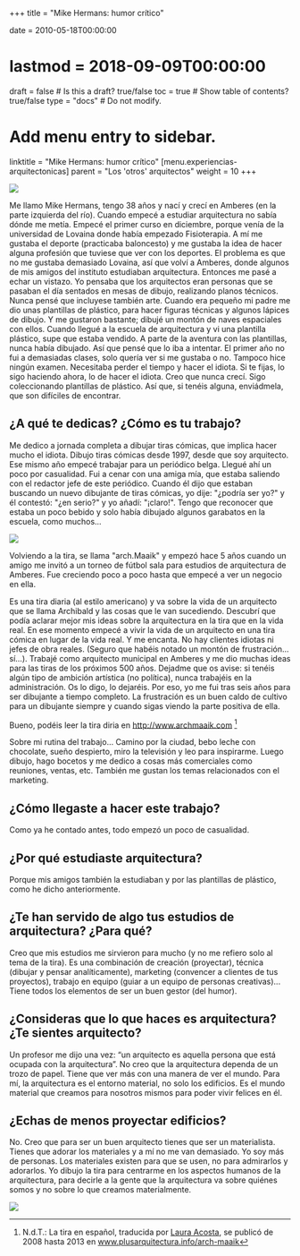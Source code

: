 +++
title = "Mike Hermans: humor crítico"

date = 2010-05-18T00:00:00
# lastmod = 2018-09-09T00:00:00

draft = false  # Is this a draft? true/false
toc = true  # Show table of contents? true/false
type = "docs"  # Do not modify.

# Add menu entry to sidebar.
linktitle = "Mike Hermans: humor crítico"
[menu.experiencias-arquitectonicas]
  parent = "Los 'otros' arquitectos"
  weight = 10
+++

![](/img/post/otros-arquitectos/maaik/caratula_maaik.png)

Me llamo Mike Hermans, tengo 38 años y nací y crecí en Amberes (en la parte izquierda del río). Cuando empecé a estudiar arquitectura no sabía dónde me metía. Empecé el primer curso en diciembre, porque venía de la universidad de Lovaina donde había empezado Fisioterapia. A mí me gustaba el deporte (practicaba baloncesto) y me gustaba la idea de hacer alguna profesión que tuviese que ver con los deportes. El problema es que no me gustaba demasiado Lovaina, así que volví a Amberes, donde algunos de mis amigos del instituto estudiaban arquitectura. Entonces me pasé a echar un vistazo. Yo pensaba que los arquitectos eran personas que se pasaban el día sentados en mesas de dibujo, realizando planos técnicos. Nunca pensé que incluyese también arte. Cuando era pequeño mi padre me dio unas plantillas de plástico, para hacer figuras técnicas y algunos lápices de dibujo. Y me gustaron bastante; dibujé un montón de naves espaciales con ellos. Cuando llegué a la escuela de arquitectura y vi una plantilla plástico, supe que estaba vendido. A parte de la aventura con las plantillas, nunca había dibujado. Así que pensé que lo iba a intentar. El primer año no fui a demasiadas clases, solo quería ver si me gustaba o no. Tampoco hice ningún examen. Necesitaba perder el tiempo y hacer el idiota. Si te fijas, lo sigo haciendo ahora, lo de hacer el idiota. Creo que nunca crecí. Sigo coleccionando plantillas de plástico. Así que, si tenéis alguna, enviádmela, que son difíciles de encontrar.

## ¿A qué te dedicas? ¿Cómo es tu trabajo?

Me dedico a jornada completa a dibujar tiras cómicas, que implica hacer mucho el idiota. Dibujo tiras cómicas desde 1997, desde que soy arquitecto. Ese mismo año empecé trabajar para un periódico belga. Llegué ahí un poco por casualidad. Fui a cenar con una amiga mía, que estaba saliendo con el redactor jefe de este periódico. Cuando él dijo que estaban buscando un nuevo dibujante de tiras cómicas, yo dije: "¿podría ser yo?" y él contestó: "¿en serio?" y yo añadí: "¡claro!". Tengo que reconocer que estaba un poco bebido y solo había dibujado algunos garabatos en la escuela, como muchos...

![](/img/post/otros-arquitectos/maaik/ab-strip1992-web-sp.gif)

Volviendo a la tira, se llama "arch.Maaik" y empezó hace 5 años cuando un amigo me invitó a un torneo de fútbol sala para estudios de arquitectura de Amberes. Fue creciendo poco a poco hasta que empecé a ver un negocio en ella.

Es una tira diaria (al estilo americano) y va sobre la vida de un arquitecto que se llama Archibald y las cosas que le van sucediendo. Descubrí que podía aclarar mejor mis ideas sobre la arquitectura en la tira que en la vida real. En ese momento empecé a vivir la vida de un arquitecto en una tira cómica en lugar de la vida real. Y me encanta. No hay clientes idiotas ni jefes de obra reales. (Seguro que habéis notado un montón de frustración... sí...). Trabajé como arquitecto municipal en Amberes y me dio muchas ideas para las tiras de los próximos 500 años. Dejadme que os avise: si tenéis algún tipo de ambición artística (no política), nunca trabajéis en la administración. Os lo digo, lo dejaréis. Por eso, yo me fui tras seis años para ser dibujante a tiempo completo. La frustración es un buen caldo de cultivo para un dibujante siempre y cuando sigas viendo la parte positiva de ella.

Bueno, podéis leer la tira diria en http://www.archmaaik.com [^1]

Sobre mi rutina del trabajo... Camino por la ciudad, bebo leche con chocolate, sueño despierto, miro la televisión y leo para inspirarme. Luego dibujo, hago bocetos y me dedico a cosas más comerciales como reuniones, ventas, etc. También me gustan los temas relacionados con el marketing.

## ¿Cómo llegaste a hacer este trabajo?

Como ya he contado antes, todo empezó un poco de casualidad.

## ¿Por qué estudiaste arquitectura?

Porque mis amigos también la estudiaban y por las plantillas de plástico, como he dicho anteriormente.

## ¿Te han servido de algo tus estudios de arquitectura? ¿Para qué?

Creo que mis estudios me sirvieron para mucho (y no me refiero solo al tema de la tira). Es una combinación de creación (proyectar), técnica (dibujar y pensar analíticamente), marketing (convencer a clientes de tus proyectos), trabajo en equipo (guiar a un equipo de personas creativas)... Tiene todos los elementos de ser un buen gestor (del humor).

## ¿Consideras que lo que haces es arquitectura? ¿Te sientes arquitecto?

Un profesor me dijo una vez: “un arquitecto es aquella persona que está ocupada con la arquitectura”. No creo que la arquitectura dependa de un trozo de papel. Tiene que ver más con una manera de ver el mundo. Para mí, la arquitectura es el entorno material, no solo los edificios. Es el mundo material que creamos para nosotros mismos para poder vivir felices en él.

## ¿Echas de menos proyectar edificios?

No. Creo que para ser un buen arquitecto tienes que ser un materialista. Tienes que adorar los materiales y a mí no me van demasiado. Yo soy más de personas. Los materiales existen para que se usen, no para admirarlos y adorarlos. Yo dibujo la tira para centrarme en los aspectos humanos de la arquitectura, para decirle a la gente que la arquitectura va sobre quiénes somos y no sobre lo que creamos materialmente.

![](/img/post/otros-arquitectos/maaik/ab-strip1732-web-sp.gif)

 [^1]: N.d.T.: La tira en español, traducida por [Laura Acosta](http://lauraacosta.es), se publicó de 2008 hasta 2013 en www.plusarquitectura.info/arch-maaik
